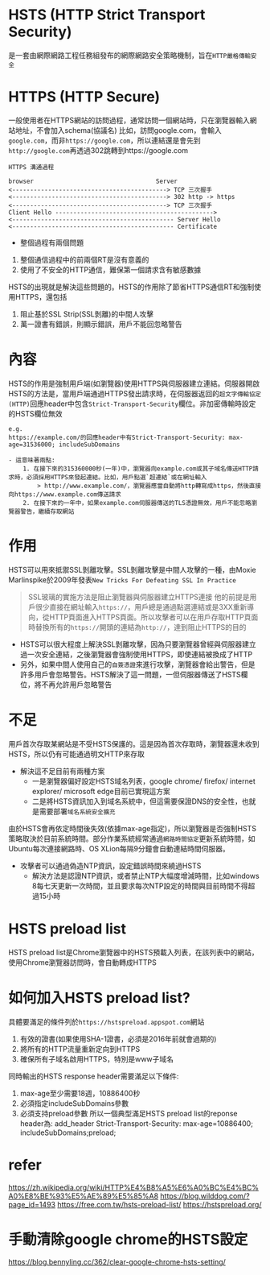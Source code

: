 # HSTS (HTTP Strict Transport Security)
是一套由網際網路工程任務組發布的網際網路安全策略機制，旨在`HTTP嚴格傳輸安全`


# HTTPS (HTTP Secure)
一般使用者在HTTPS網站的訪問過程，通常訪問一個網站時，只在瀏覽器輸入網站地址，不會加入schema(協議名)
比如，訪問google.com，會輸入`google.com`，而非`https://google.com`，所以連結還是會先到`http://google.com`再透過302跳轉到https://google.com

```
HTTPS 溝通過程

browser                                  Server
<-------------------------------------------> TCP 三次握手
<-------------------------------------------> 302 http -> https
<-------------------------------------------> TCP 三次握手
Client Hello -------------------------------------------->
<--------------------------------------------- Server Hello 
<--------------------------------------------- Certificate
```
- 整個過程有兩個問題
1. 整個通信過程中的前兩個RT是沒有意義的
2. 使用了不安全的HTTP通信，難保第一個請求含有敏感數據

HSTS的出現就是解決這些問題的。HSTS的作用除了節省HTTPS通信RT和強制使用HTTPS，還包括
1. 阻止基於SSL Strip(SSL剝離)的中間人攻擊
2. 萬一證書有錯誤，則顯示錯誤，用戶不能回忽略警告

# 內容
HSTS的作用是強制用戶端(如瀏覽器)使用HTTPS與伺服器建立連結。伺服器開啟HSTS的方法是，當用戶端通過HTTPS發出請求時，在伺服器返回的`超文字傳輸協定(HTTP)`回應header中包含`Strict-Transport-Security`欄位。非加密傳輸時設定的HSTS欄位無效
```
e.g.
https://example.com/的回應header中有Strict-Transport-Security: max-age=31536000; includeSubDomains

- 這意味著兩點:
    1. 在接下來的315360000秒(一年)中，瀏覽器向example.com或其子域名傳送HTTP請求時，必須採用HTTPS來發起連結。比如，用戶點選`超連結`或在網址輸入
        > http://www.example.com/，瀏覽器應當自動將http轉寫成https，然後直接向https://www.example.com傳送請求
    2. 在接下來的一年中，如果example.com伺服器傳送的TLS憑證無效，用戶不能忽略瀏覽器警告，繼續存取網站
```

# 作用
HSTS可以用來抵禦SSL剝離攻擊。SSL剝離攻擊是中間人攻擊的一種，由Moxie Marlinspike於2009年發表`New Tricks For Defeating SSL In Practice`
> SSL玻璃的實施方法是阻止瀏覽器與伺服器建立HTTPS連接
他的前提是用戶很少直接在網址輸入`https://`，用戶總是通過點選連結或是3XX重新導向，從HTTP頁面進入HTTPS頁面。所以攻擊者可以在用戶存取HTTP頁面時替換所有的`https://`開頭的連結為`http://`，達到阻止HTTPS的目的

- HSTS可以很大程度上解決SSL剝離攻擊，因為只要瀏覽器曾經與伺服器建立過一次安全連結，之後瀏覽器會強制使用HTTPS，即使連結被換成了HTTP
- 另外，如果中間人使用自己的`自簽憑證`來進行攻擊，瀏覽器會給出警告，但是許多用戶會忽略警告。HSTS解決了這一問題，一但伺服器傳送了HSTS欄位，將不再允許用戶忽略警告

# 不足
用戶首次存取某網站是不受HSTS保護的。這是因為首次存取時，瀏覽器還未收到HSTS，所以仍有可能通過明文HTTP來存取
- 解決這不足目前有兩種方案
    - 一是瀏覽器偏好設定HSTS域名列表，google chrome/ firefox/ internet explorer/ microsoft edge目前已實現這方案
    - 二是將HSTS資訊加入到域名系統中，但這需要保證DNS的安全性，也就是需要部署`域名系統安全擴充`

由於HSTS會再依定時間後失效(依據max-age指定)，所以瀏覽器是否強制HSTS策略取決於目前系統時間。部分作業系統經常通過`網路時間協定`更新系統時間，如Ubuntu每次連接網路時、OS XLion每隔9分鐘會自動連結時間伺服器。
- 攻擊者可以通過偽造NTP資訊，設定錯誤時間來繞過HSTS
    - 解決方法是認證NTP資訊，或者禁止NTP大幅度增減時間，比如windows 8每七天更新一次時間，並且要求每次NTP設定的時間與目前時間不得超過15小時

# HSTS preload list
HSTS preload list是Chrome瀏覽器中的HSTS預載入列表，在該列表中的網站，使用Chrome瀏覽器訪問時，會自動轉成HTTPS

# 如何加入HSTS preload list?
具體要滿足的條件列於`https://hstspreload.appspot.com`網站
1. 有效的證書(如果使用SHA-1證書，必須是2016年前就會過期的)
2. 將所有的HTTP流量重新定向到HTTPS
3. 確保所有子域名啟用HTTPS，特別是www子域名

同時輸出的HSTS response header需要滿足以下條件:
1. max-age至少需要18週，10886400秒
2. 必須指定includeSubDomains參數
3. 必須支持preload參數
所以一個典型滿足HSTS preload list的reponse header為: add_header Strict-Transport-Security: max-age=10886400; includeSubDomains;preload;

# refer
https://zh.wikipedia.org/wiki/HTTP%E4%B8%A5%E6%A0%BC%E4%BC%A0%E8%BE%93%E5%AE%89%E5%85%A8
https://blog.wilddog.com/?page_id=1493
https://free.com.tw/hsts-preload-list/
https://hstspreload.org/

# 手動清除google chrome的HSTS設定
https://blog.bennyling.cc/362/clear-google-chrome-hsts-setting/